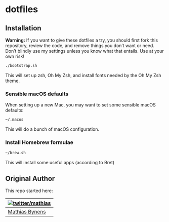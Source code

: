 # dotfiles

## Installation

**Warning:** If you want to give these dotfiles a try, you should first fork this repository, review the code, and remove things you don’t want or need. Don’t blindly use my settings unless you know what that entails. Use at your own risk!
```bash
./bootstrap.sh
```

This will set up zsh, Oh My Zsh, and install fonts needed by the Oh My Zsh theme.

### Sensible macOS defaults

When setting up a new Mac, you may want to set some sensible macOS defaults:

```bash
~/.macos
```

This will do a bunch of macOS configuration.


### Install Homebrew formulae

```bash
~/brew.sh
```

This will install some useful apps (according to Bret)

## Original Author

This repo started here:

| [![twitter/mathias](http://gravatar.com/avatar/24e08a9ea84deb17ae121074d0f17125?s=70)](http://twitter.com/mathias "Follow @mathias on Twitter") |
|---|
| [Mathias Bynens](https://mathiasbynens.be/) |
